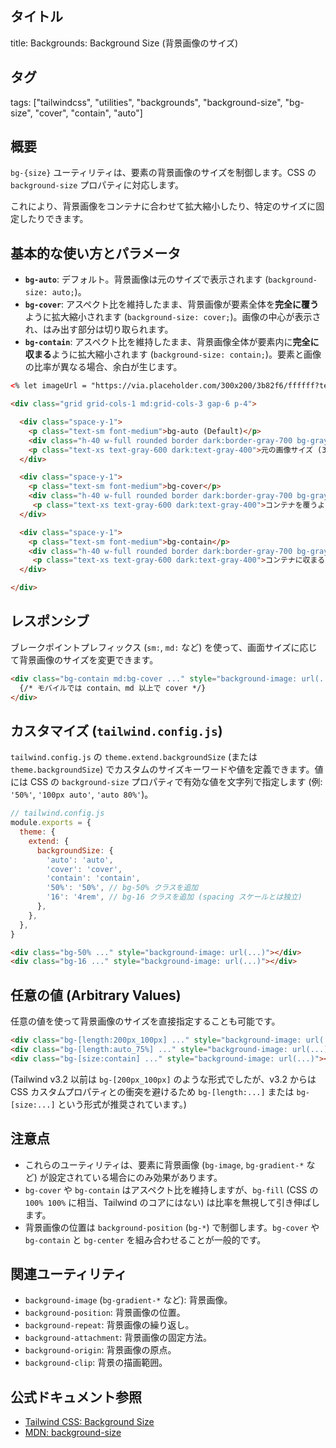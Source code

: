 ## タイトル
title: Backgrounds: Background Size (背景画像のサイズ)

## タグ
tags: ["tailwindcss", "utilities", "backgrounds", "background-size", "bg-size", "cover", "contain", "auto"]

## 概要
`bg-{size}` ユーティリティは、要素の背景画像のサイズを制御します。CSS の `background-size` プロパティに対応します。

これにより、背景画像をコンテナに合わせて拡大縮小したり、特定のサイズに固定したりできます。

## 基本的な使い方とパラメータ

*   **`bg-auto`**: デフォルト。背景画像は元のサイズで表示されます (`background-size: auto;`)。
*   **`bg-cover`**: アスペクト比を維持したまま、背景画像が要素全体を**完全に覆う**ように拡大縮小されます (`background-size: cover;`)。画像の中心が表示され、はみ出す部分は切り取られます。
*   **`bg-contain`**: アスペクト比を維持したまま、背景画像全体が要素内に**完全に収まる**ように拡大縮小されます (`background-size: contain;`)。要素と画像の比率が異なる場合、余白が生じます。

```html
<% let imageUrl = "https://via.placeholder.com/300x200/3b82f6/ffffff?text=Image(3:2)"; %>

<div class="grid grid-cols-1 md:grid-cols-3 gap-6 p-4">

  <div class="space-y-1">
    <p class="text-sm font-medium">bg-auto (Default)</p>
    <div class="h-40 w-full rounded border dark:border-gray-700 bg-gray-100 dark:bg-gray-800 bg-no-repeat bg-center bg-auto" style="background-image: url('<%= imageUrl %>')"></div>
    <p class="text-xs text-gray-600 dark:text-gray-400">元の画像サイズ (300x200) で表示</p>
  </div>

  <div class="space-y-1">
    <p class="text-sm font-medium">bg-cover</p>
    <div class="h-40 w-full rounded border dark:border-gray-700 bg-gray-100 dark:bg-gray-800 bg-no-repeat bg-center bg-cover" style="background-image: url('<%= imageUrl %>')"></div>
     <p class="text-xs text-gray-600 dark:text-gray-400">コンテナを覆うように拡大縮小 (一部切れる)</p>
  </div>

  <div class="space-y-1">
    <p class="text-sm font-medium">bg-contain</p>
    <div class="h-40 w-full rounded border dark:border-gray-700 bg-gray-100 dark:bg-gray-800 bg-no-repeat bg-center bg-contain" style="background-image: url('<%= imageUrl %>')"></div>
     <p class="text-xs text-gray-600 dark:text-gray-400">コンテナに収まるように拡大縮小 (余白ができる)</p>
  </div>

</div>
```

## レスポンシブ

ブレークポイントプレフィックス (`sm:`, `md:` など) を使って、画面サイズに応じて背景画像のサイズを変更できます。

```html
<div class="bg-contain md:bg-cover ..." style="background-image: url(...)">
  {/* モバイルでは contain、md 以上で cover */}
</div>
```

## カスタマイズ (`tailwind.config.js`)

`tailwind.config.js` の `theme.extend.backgroundSize` (または `theme.backgroundSize`) でカスタムのサイズキーワードや値を定義できます。値には CSS の `background-size` プロパティで有効な値を文字列で指定します (例: `'50%'`, `'100px auto'`, `'auto 80%'`)。

```javascript
// tailwind.config.js
module.exports = {
  theme: {
    extend: {
      backgroundSize: {
        'auto': 'auto',
        'cover': 'cover',
        'contain': 'contain',
        '50%': '50%', // bg-50% クラスを追加
        '16': '4rem', // bg-16 クラスを追加 (spacing スケールとは独立)
      },
    },
  },
}
```

```html
<div class="bg-50% ..." style="background-image: url(...)"></div>
<div class="bg-16 ..." style="background-image: url(...)"></div>
```

## 任意の値 (Arbitrary Values)

任意の値を使って背景画像のサイズを直接指定することも可能です。

```html
<div class="bg-[length:200px_100px] ..." style="background-image: url(...)"></div> {/* 幅 200px, 高さ 100px */}
<div class="bg-[length:auto_75%] ..." style="background-image: url(...)"></div>   {/* 幅 auto, 高さ 75% */}
<div class="bg-[size:contain] ..." style="background-image: url(...)"></div>     {/* キーワードも可 */}
```
(Tailwind v3.2 以前は `bg-[200px_100px]` のような形式でしたが、v3.2 からは CSS カスタムプロパティとの衝突を避けるため `bg-[length:...]` または `bg-[size:...]` という形式が推奨されています。)

## 注意点

*   これらのユーティリティは、要素に背景画像 (`bg-image`, `bg-gradient-*` など) が設定されている場合にのみ効果があります。
*   `bg-cover` や `bg-contain` はアスペクト比を維持しますが、`bg-fill` (CSS の `100% 100%` に相当、Tailwind のコアにはない) は比率を無視して引き伸ばします。
*   背景画像の位置は `background-position` (`bg-*`) で制御します。`bg-cover` や `bg-contain` と `bg-center` を組み合わせることが一般的です。

## 関連ユーティリティ

*   `background-image` (`bg-gradient-*` など): 背景画像。
*   `background-position`: 背景画像の位置。
*   `background-repeat`: 背景画像の繰り返し。
*   `background-attachment`: 背景画像の固定方法。
*   `background-origin`: 背景画像の原点。
*   `background-clip`: 背景の描画範囲。

## 公式ドキュメント参照
*   [Tailwind CSS: Background Size](https://tailwindcss.com/docs/background-size)
*   [MDN: background-size](https://developer.mozilla.org/en-US/docs/Web/CSS/background-size)